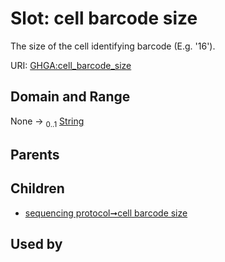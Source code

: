 
# Slot: cell barcode size


The size of the cell identifying barcode (E.g. '16').

URI: [GHGA:cell_barcode_size](https://w3id.org/GHGA/cell_barcode_size)


## Domain and Range

None &#8594;  <sub>0..1</sub> [String](types/String.md)

## Parents


## Children

 *  [sequencing protocol➞cell barcode size](sequencing_protocol_cell_barcode_size.md)

## Used by

